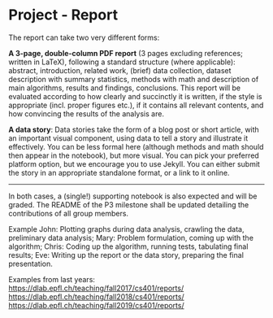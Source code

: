 # Project - Report

The report can take two very different forms:

**A 3-page, double-column PDF report** (3 pages excluding references; written in LaTeX), following a standard structure (where applicable): abstract, introduction, related work, (brief) data collection, dataset description with summary statistics, methods with math and description of main algorithms, results and findings, conclusions. This report will be evaluated according to how clearly and succinctly it is written, if the style is appropriate (incl. proper figures etc.), if it contains all relevant contents, and how convincing the results of the analysis are.


**A data story**: Data stories take the form of a blog post or short article, with an important visual component, using data to tell a story and illustrate it effectively. You can be less formal here (although methods and math should then appear in the notebook), but more visual. You can pick your preferred platform option, but we encourage you to use Jekyll. You can either submit the story in an appropriate standalone format, or a link to it online. 

---
In both cases, a (single!) supporting notebook is also expected and will be graded. The README of the P3 milestone shall be updated detailing the contributions of all group members.

Example
John: Plotting graphs during data analysis, crawling the data, preliminary data analysis;
Mary: Problem formulation, coming up with the algorithm;
Chris: Coding up the algorithm, running tests, tabulating final results;
Eve: Writing up the report or the data story, preparing the final presentation.

Examples from last years: 
https://dlab.epfl.ch/teaching/fall2017/cs401/reports/ 
https://dlab.epfl.ch/teaching/fall2018/cs401/reports/ 
https://dlab.epfl.ch/teaching/fall2019/cs401/reports/
